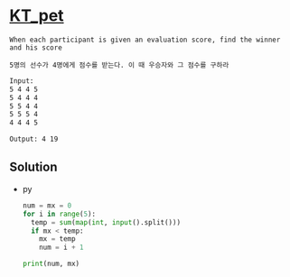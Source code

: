 # [KT_pet](https://open.kattis.com/problems/pet)

```en
When each participant is given an evaluation score, find the winner and his score
```

```kr
5명의 선수가 4명에게 점수를 받는다. 이 때 우승자와 그 점수를 구하라
```

```txt
Input:
5 4 4 5
5 4 4 4
5 5 4 4
5 5 5 4
4 4 4 5

Output: 4 19
```

## Solution

* py

  ```py
  num = mx = 0
  for i in range(5):
    temp = sum(map(int, input().split()))
    if mx < temp:
      mx = temp
      num = i + 1

  print(num, mx)
  ```
